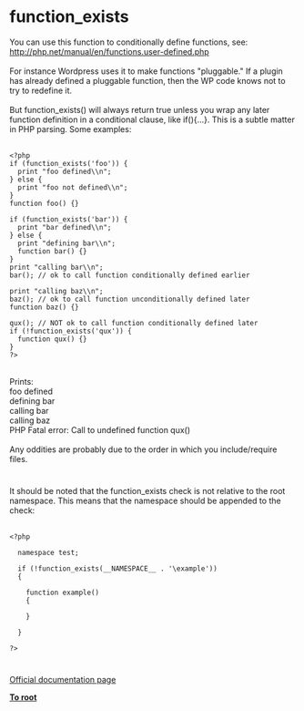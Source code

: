 # function_exists



You can use this function to conditionally define functions, see: http://php.net/manual/en/functions.user-defined.php<br><br>For instance Wordpress uses it to make functions "pluggable." If a plugin has already defined a pluggable function, then the WP code knows not to try to redefine it.<br><br>But function_exists() will always return true unless you wrap any later function definition in a conditional clause, like if(){...}. This is a subtle matter in PHP parsing. Some examples:<br><br>

```
<?php
if (function_exists('foo')) {
  print "foo defined\\n";
} else {
  print "foo not defined\\n";
}
function foo() {}

if (function_exists('bar')) {
  print "bar defined\\n";
} else {
  print "defining bar\\n";
  function bar() {}
}
print "calling bar\\n";
bar(); // ok to call function conditionally defined earlier

print "calling baz\\n";
baz(); // ok to call function unconditionally defined later
function baz() {}

qux(); // NOT ok to call function conditionally defined later
if (!function_exists('qux')) {
  function qux() {}
}
?>
```
<br>Prints:<br>  foo defined<br>  defining bar<br>  calling bar<br>  calling baz<br>  PHP Fatal error: Call to undefined function qux()<br><br>Any oddities are probably due to the order in which you include/require files.  

#

It should be noted that the function_exists check is not relative to the root namespace. This means that the namespace should be appended to the check:<br><br>

```
<?php

  namespace test;

  if (!function_exists(__NAMESPACE__ . '\example'))
  {

    function example()
    {

    }

  }

?>
```
  

#

[Official documentation page](https://www.php.net/manual/en/function.function-exists.php)

**[To root](/README.md)**